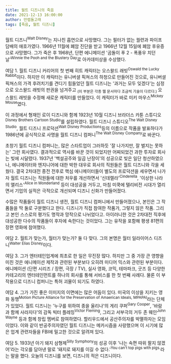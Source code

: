```yaml
---
title: 월트 디즈니의 죽음
date: 2021-12-13 16:00:00
author: 만렙돌고래
tags: [죽음, 월트 디즈니]
---
```


월트 디즈니<sup>Walt Disney</sup>는 지나친 흡연으로 사망했다. 그는 필터가 없는 궐련과 파이프 담배의 애호가였다. 1966년 11월에 폐암 진단을 받고 1966년 12월 15일에 폐암 후유증으로 사망했다. 그가 죽은 후 1968년, 단편 에니메이션 '곰돌이 푸 2 - 폭풍우 치던 날'<sup>Winnie the Pooh and the Blustery Day</sup>로 아카데미상을 수상했다.

여담 1. 월트 디즈니 커리어의 첫 번째 히트 캐릭터는 오스왈드 래빗<sup>Oswald the Lucky Rabbit</sup>이다. 하지만 이 캐릭터는 유니버셜 픽쳐스의 하청으로 만들어진 것으로, 유니버셜 픽쳐스의 가격 후려치기를 견디기 힘들었던 월트 디즈니는 '과거는 모두 잊겠다'는 심정으로 오스왈드 래빗의 판권을 넘겨주고 <sub>(이 부분은 각종 웹 문서마다 조금씩 기술이 다르다.) </sub> 오스왈드 래빗을 수정해 새로운 캐릭터를 만들었다. 이 캐릭터가 바로 미키 마우스<sup>Mickey Mouse</sup>였다.

이 과정에서 형재인 로이 디즈니와 함께 1923년 10월 디즈니 브라더스 카툰 스튜디오<sup>Disney Brothers Cartoon Studio</sup>를 설립하였다. 월트 디즈니 스튜디오<sup>The Walt Disney Studio</sup>, 월트 디즈니 프로덕션<sup>Walt Disney Productions</sup>등의 이름으로 작품을 발표하다가 1986년에 공식적으로 사명을 월트 디즈니 컴퍼니<sup>The Walt Disney Company</sup>로 바꾼다.

초창기 월트 디즈니 컴퍼니는, 많은 스타트업이 그러하듯 '잘 나가지만, 잘 벌지는 못하는' 그런 회사였다. 결과적으로 역사를 바꾼 것이 되었지만 어찌되었건 과한 투자로 회사는 빚에 시달렸다. 1937년 '백설공주와 일곱 난장이'의 성공으로 빚은 일단 청산하였으나, 에니메이터와 엔지니어에 대한 박한 대우로 회사의 직원들은 월트 디즈니와 각을 세웠다. 결국 2차대전 종전 전후로 핵심 에니메이터들이 별도의 프로덕션을 세우면서 나가자 월트 디즈니는 직원들에 대한 처우를 개선하면서 '신데렐라'<sup>Cinderella</sup>, '이상한 나라의 앨리스'<sup>Alice in Wonderland</sup> 등이 대성공을 거두고, 마침 미쿡에 텔리비전 시대가 열리면서 기업의 실적은 극적으로 개선되며 디즈니 신화가 만들어졌다.

수많은 작품들이 월트 디즈니 생전, 월트 디즈니 컴퍼니에서 만들어졌으나, 본인은 그 작품들을 딱 둘로 구분했다고 한다. 디즈니가 직접 참여한 작품가, 그렇지 않은 작품. 그리고 본인 스스로의 평가도 명작과 망작으로 나뉘었다고. 아이러니한 것은 2차대전 직후에 대성공한 다수의 작품들이 후자에 속한다는 것이었다. 그는 유작을 포함해 평생 81편의 장편 영화에 참여했다.

여담 2. 월트가 맞는가, 월터가 맞는가? 둘 다 맞다. 그의 본명은 월터 일라이어스 디즈니<sup>Walter Elias Disney</sup>이다.

여담 3. 그가 엔터테인업계에 최초로 한 일은 무진장 많다. 하지만 그 중 가장 큰 영향을 미친 것은 에니메이션 제작과 관련된 부분보다 오히려 미디어 믹스와 관련된 부분이다. 에니메이션 (단편 시리즈 / 장편, 극장 / TV), 실사 영화, 코믹, 테마파크, 굿즈 등 다양한 카테고리의 엔터테인먼트를 하나의 회사를 통해 서비스를 한 첫 번째 사례다. 물론 이 부작용으로 디즈니 컴퍼니는 특허 괴물이 되기도 하였다. 

여담 4. 그가 가진 좋은 이미지의 이면에는 많은 어둠이 있다. 미국의 이상을 지키는 영화 동맹<sup>Motion Picture Alliance for the Preservation of Amaerican Ideals, MPAPAI</sup>라는 단체가 있었다. 월트 디즈니는 '누구를 위하여 종을 울리나'의 게리 쿠퍼<sup>Gary Cooper</sup>, '바람과 함께 사라지다'의 감독 빅터 플레밍<sup>Victor Fleming</sup>, 그리고 서부극의 거두 존 웨인<sup>John Wayne</sup> 등과 함께 창립 멤버로 참여하였다. 할리우드에서 공산주의자를 박멸하자는 모임이었다. 이와 같이 반공주의자였던 월트 디즈니는 메카시즘을 사랑했으며 이 시기에 많은 업계 관련자들을 FBI에 밀고한 것으로 알려져 있다.

여담 5. 1933년 아기 돼지 삼형제<sup>Silly Symphony</sup>의 성공 이후 '나는 속편 따위 팔지 않겠어'라는 각오를 담아낸 말로 '돼지로 돼지를 이길 수 없다.'<sup>You can't top pigs with pigs.</sup>라는 말을 했다. 오늘의 디즈니를 보면, 디즈니의 적은 디즈니이다.